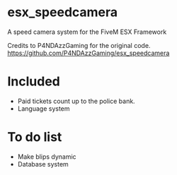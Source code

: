 # esx_speedcamera
A speed camera system for the FiveM ESX Framework


Credits to P4NDAzzGaming for the original code.
https://github.com/P4NDAzzGaming/esx_speedcamera


# Included
- Paid tickets count up to the police bank.
- Language system

# To do list
- Make blips dynamic
- Database system

